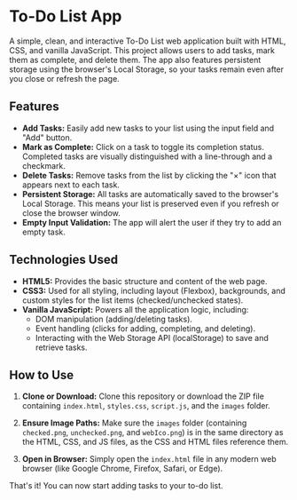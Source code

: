 # To-Do List App

A simple, clean, and interactive To-Do List web application built with HTML, CSS, and vanilla JavaScript. This project allows users to add tasks, mark them as complete, and delete them. The app also features persistent storage using the browser's Local Storage, so your tasks remain even after you close or refresh the page.

## Features

* **Add Tasks:** Easily add new tasks to your list using the input field and "Add" button.
* **Mark as Complete:** Click on a task to toggle its completion status. Completed tasks are visually distinguished with a line-through and a checkmark.
* **Delete Tasks:** Remove tasks from the list by clicking the "×" icon that appears next to each task.
* **Persistent Storage:** All tasks are automatically saved to the browser's Local Storage. This means your list is preserved even if you refresh or close the browser window.
* **Empty Input Validation:** The app will alert the user if they try to add an empty task.

## Technologies Used

* **HTML5:** Provides the basic structure and content of the web page.
* **CSS3:** Used for all styling, including layout (Flexbox), backgrounds, and custom styles for the list items (checked/unchecked states).
* **Vanilla JavaScript:** Powers all the application logic, including:
    * DOM manipulation (adding/deleting tasks).
    * Event handling (clicks for adding, completing, and deleting).
    * Interacting with the Web Storage API (localStorage) to save and retrieve tasks.

## How to Use

1.  **Clone or Download:**
    Clone this repository or download the ZIP file containing `index.html`, `styles.css`, `script.js`, and the `images` folder.

2.  **Ensure Image Paths:**
    Make sure the `images` folder (containing `checked.png`, `unchecked.png`, and `webIco.png`) is in the same directory as the HTML, CSS, and JS files, as the CSS and HTML files reference them.

3.  **Open in Browser:**
    Simply open the `index.html` file in any modern web browser (like Google Chrome, Firefox, Safari, or Edge).

That's it! You can now start adding tasks to your to-do list.